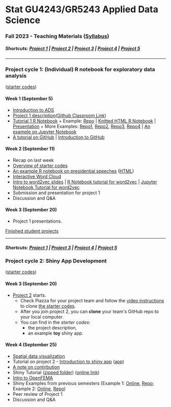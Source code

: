 # Stat GU4243/GR5243 Applied Data Science
### Fall 2023 - Teaching Materials ([Syllabus](CourseInfo/G5243_ADS.md))

##### Shortcuts: [Project 1](#project-cycle-1-individual-r-notebook-for-exploratory-data-analysis) | [Project 2](#project-cycle-2-shiny-app-development) | [Project 3](#project-cycle-3-predictive-modeling) | [Project 4](#project-cycle-4-algorithm-implementation-and-evaluation) | [Project 5](#project-cycle-5-free-topic)

----
### Project cycle 1: (Individual) R notebook for exploratory data analysis 

([starter codes](Projects_StarterCodes/Project1-RNotebook))

#### Week 1 (September 5)

+ [Introduction to ADS](https://docs.google.com/presentation/d/1AemYDwQ1e36bONf-AVlY9Dq-Cmt8CO7qT7qyjzVFwDc/edit#slide=id.p)
+ [Project 1 description](Projects_StarterCodes/Project1-RNotebook/doc/Proj1_desc.md)([Github Classroom Link](https://classroom.github.com/a/noe7H4ud))
+ [Tutorial 1 R Notebook](https://htmlpreview.github.io/?https://github.com/TZstatsADS/ADS_Teaching/blob/master/Tutorials/wk1-RNotebook/wk1-rnotebook.html) + Example: [Repo](https://github.com/TZstatsADS/Fall2018-Proj1-wanghouyaoleyao) | [Knitted HTML R Notebook](http://tzstatsads.github.io/tutorials/proj1_jiaqianyu.html) | [Presentation](https://www.youtube.com/watch?v=tBIuh_tZ98Q&feature=youtu.be) + More Examples: [Repo1](https://github.com/ybliu9/How-Americans-Vote), [Repo2](https://github.com/TZstatsADS/Spring2021-Project1-aidris21), [Repo3](https://github.com/TZstatsADS/Spring2021-Project1-OlhaMaslova), [Repo4](https://github.com/TZstatsADS/Spring2021-Project1-Yytishere) | [An example on Jupyter Notebook](https://github.com/erialc-cal/STATGR2022/blob/main/STATGR5243/doc/wk1-introduction-to-Jupyter.ipynb)
+ [A tutorial on GitHub](Tutorials/wk1-GitHub_simplified) | [Introduction to GitHub](https://docs.google.com/presentation/d/1osAuebFgVOSoTAOCVF10ZGVx7MTt7Cjn3PFQE7hELGQ/edit?usp=sharing) 


####  Week 2 (September 11)

+ Recap on last week
+ [Overview of starter codes](Projects_StarterCodes/Project1-RNotebook)
+ [An example R notebook on presidential speeches](Tutorials/wk2-TextMining) ([HTML](http://tzstatsads.github.io/tutorials/wk2_TextMining.html))
+ [Interactive Word Cloud](Tutorials/wk2-TextMining/doc/InteractiveWordCloud.Rmd)
+ [Intro to word2vec slides](https://docs.google.com/presentation/d/1fpSBM5aEAZo695y_kzB25osNGlF57p3gLybjXgcr8kw/edit?usp=sharing) | [R Notebook tutorial for word2vec](https://github.com/erialc-cal/STATGR2022/blob/main/STATGR5243/doc/wk2-Tutorial-Word2vec.Rmd) | [Jupyter Notebook Tutorial for word2vec](https://github.com/erialc-cal/STATGR2022/blob/main/STATGR5243/doc/wk2-tutorial-word2vec.ipynb)
+ Submission and presentation for project 1
+ Discussion and Q&A


#### Week 3 (September 20)

+ Project 1 presentations.

[Finished student projects](link-to-be-added)

----
##### Shortcuts: [Project 1](#project-cycle-1-individual-r-notebook-for-exploratory-data-analysis) | [Project 3](#project-cycle-3-predictive-modeling) | [Project 4](#project-cycle-4-algorithm-implementation-and-evaluation) | [Project 5](#project-cycle-5-free-topic)

### Project cycle 2: Shiny App Development

([starter codes](Projects_StarterCodes/Project2-ShinyApp))

#### Week 3 (September 20)

+ [Project 2](Projects_StarterCodes/Project2-ShinyApp) starts.
  	+ Check Piazza for your project team and follow the [video instructions](https://drive.google.com/file/d/1s2YWkf2PnMCWzzPWsshMU0bfoCOn63o7/view?usp=sharing) to clone [the starter codes](https://github.com/TZstatsADS/Project2-ShinyApp).
  	+ After you join project 2, you can **clone** your team's GitHub repo to your local computer. 
  	+ You can find in the *starter codes*: 
   		+ the project description, 
   		+ an example **toy** shiny app. 

#### Week 4 (September 25)

+ [Spatial data visualization](Tutorials/wk4-DataVis.pdf)
+ Tutorial on project 2 - [Introduction to shiny app](http://tzstatsads.github.io/tutorials/wk3_Tutorial2.html) ([app](Projects_StarterCodes/Project2-ShinyApp/app/))
+ [A note on contribution](Projects_StarterCodes/Project2-ShinyApp/doc/a_note_on_contributions.md)
+ Shiny Tutorial ([zipped folder](Tutorials/wk4-Shiny_tutorial.zip)) ([online link](https://diane.shinyapps.io/Shiny_tutorial/))
+ [Intro to OpenFEMA](Tutorials/wk4-FEMA/)
+ Shiny Examples from previous semesters (Example 1: [Online](https://liqiaosally.shinyapps.io/app1/), [Repo](https://github.com/TZstatsADS/Spring2021-Project2-group6); Example 2: [Online](https://arya-ayati.shinyapps.io/Project2-Group1/), [Repo](https://github.com/TZstatsADS/Fall2021-Project2-group1))
+ Peer review of Project 1
+ Discussion and Q&A

<!--
#### Week 5 (October 2)

+ [Tutorial on SQL in R](https://htmlpreview.github.io/?https://github.com/TZstatsADS/ADS_Teaching/blob/master/Tutorials/wk5-SQL%2BGCP/sql.html)([zipped folder](https://github.com/TZstatsADS/ADS_Teaching/blob/master/Tutorials/wk5-sql.zip))
+ [Tutorial on RShiny Deployment in GCP](https://htmlpreview.github.io/?https://github.com/TZstatsADS/ADS_Teaching/blob/master/Tutorials/wk5-SQL%2BGCP/Rshiny_GCP.html)
+ [Tutorial on giving presentations](Tutorials/wk5-MakingPresentation.pdf)
+ Discussion on project 2

#### Week 6 (October 9)

+ Project 2 presentations

[Finished student projects](https://github.com/TZstatsADS?q=Spring2023-project2&type=all&language=&sort=)

----
##### Shortcuts: [Project 1](#project-cycle-1-individual-r-notebook-for-exploratory-data-analysis) | [Project 2](#project-cycle-2-shiny-app-development) | [Project 4](#project-cycle-4-algorithm-implementation-and-evaluation) | [Project 5](#project-cycle-5-free-topic)

### Project cycle 3: Predictive analytics of climate data

([starter codes](Projects_StarterCodes/Project3-WeaklySupervisedLearning)) 

#### Week 6 (October 9)

+ [Project 3](Projects_StarterCodes/Project3-WeaklySupervisedLearning/doc/project3_desc.md) starts.
  + Check Piazza for your project team and GitHub join link at the end of this week.
  + After you join project 3, you can **clone** your team's GitHub repo to your local computer. 
  + You can find in the *starter codes* 
    + [Intro to Project 3](Projects_StarterCodes/Project3-WeaklySupervisedLearning/doc/project3_desc.md)
    
+ Project 5 ideas
  + [Hurricane exploration](https://github.com/leap-stc/LEAPCourse-Climate-Pred-Challenges/tree/main/Project-StarterCodes/Project1-EDAV)
  + [Physics-informed Deep Learning](https://github.com/leap-stc/LEAPCourse-Climate-Pred-Challenges/tree/main/Project-StarterCodes/Project2-PhysicsML)

#### Week 7 (October 16)


+ Recap on [project 3 requirements](Projects_StarterCodes/Project3-WeaklySupervisedLearning/doc/project3_desc.md) and [starter codes](Projects_StarterCodes/Project3-WeaklySupervisedLearning/). 
+ Tutorials + Q&A
	+ Tutorials: Basic Image Analysis [in Python](Tutorials/wk7-OpenCV_tutorial/Basic_Image_Analysis.ipynb), [in R](https://htmlpreview.github.io/?https://github.com/TZstatsADS/ADS_Teaching/blob/master/Tutorials/wk7-imageanalysis_R.html) ([zipped folder](Tutorials/wk7-ImageAnalysis_R.zip))
	+ [Overview on Weakly Supervised Learning](Tutorials/wk7-WSL_tutorial/Tutorial_WSL.slides.html)

#### Week 8 (October 23)

+ [Overview on predictive modeling](Tutorials/wk8-TutorialModelSelection.pdf)
+ Project 3 reminders (on piazza)
+ Discussion

#### Week 9 (October 30)

+ Project 3 submission and presentations

[Finished student projects](https://github.com/TZstatsADS?q=Spring2023-project3&type=all&language=&sort=)

----
##### Shortcuts: [Project 1](#project-cycle-1-individual-r-notebook-for-exploratory-data-analysis) | [Project 2](#project-cycle-2-shiny-app-development) | [Project 3](#project-cycle-3-predictive-modeling) |  [Project 5](#project-cycle-5-free-topic)

### Project cycle 4: Algorithm implementation and evaluation

([starter codes](Projects_StarterCodes/Project4-MachineLearningFairness))

#### Week 9 (October 30)
- Introduction to [Project 4](Projects_StarterCodes/Project4-MachineLearningFairness/doc/project4_desc.md)

#### Week 10 (November 6)

+ Recap on project 4 requirements.
+ [Machine Learning Fairness Introduction](Tutorials/wk10-Intro_ML_fairness.pdf) ([slides used in class](https://docs.google.com/presentation/d/1RQZZpXmt1i-DyEEAZTFiBvrpuePFMJh69tXEWDPJIO8/edit#slide=id.p))
+ [Overview of the Methods from the reference papers](Tutorials/wk10-Overview_Machine_Learning_Fairness_Methods.pdf) ([hand-written notes](Tutorials/wk10-fairness_methods.pdf))
+ Method assignment on Piazza

#### Week 11 (November 13) 
- Team meeting
  
#### Week 12 (November 20)
#### Thankgsgiving  Break (November 22) 
#### Week 13 (November 27) 
+ Project 4 presentations

[Finished student projects](https://github.com/TZstatsADS?q=Spring2023-project4&type=all&language=&sort=)

----

##### Shortcuts: [Project 1](#project-cycle-1-individual-r-notebook-for-exploratory-data-analysis) | [Project 2](#project-cycle-2-shiny-app-development) | [Project 3](#project-cycle-3-predictive-modeling) | [Project 4](#project-cycle-4-algorithm-implementation-and-evaluation) 

### Project cycle 5: Free topic


+ Project 5 discussions

#### Week 13 (November 27)
+ Project 3 performance: [a summary](Tutorials/project3_summary.pdf)
+ Take home message for the class

#### Week 14 (December 4)

#### Week 15 (December 11)
+ Project 5 Presentations

[Finished student projects](https://github.com/TZstatsADS?q=Spring2023-project5&type=all&language=&sort=)

----

##### Shortcuts: [Project 1](#project-cycle-1-individual-r-notebook-for-exploratory-data-analysis) | [Project 2](#project-cycle-2-shiny-app-development) | [Project 3](#project-cycle-3-predictive-modeling) | [Project 4](#project-cycle-4-algorithm-implementation-and-evaluation)


-->
